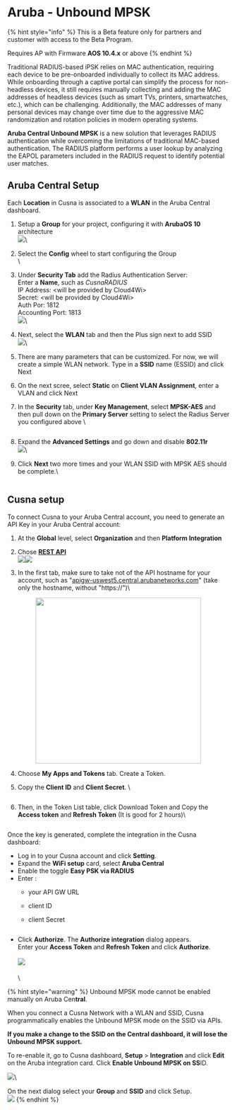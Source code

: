 # Aruba - Unbound MPSK

{% hint style="info" %}
This is a Beta feature only for partners and customer with access to the Beta Program.

Requires AP with Firmware **AOS 10.4.x** or above
{% endhint %}

Traditional RADIUS-based iPSK relies on MAC authentication, requiring each device to be pre-onboarded individually to collect its MAC address. While onboarding through a captive portal can simplify the process for non-headless devices, it still requires manually collecting and adding the MAC addresses of headless devices (such as smart TVs, printers, smartwatches, etc.), which can be challenging. Additionally, the MAC addresses of many personal devices may change over time due to the aggressive MAC randomization and rotation policies in modern operating systems.

**Aruba Central Unbound MPSK** is a new solution that leverages RADIUS authentication while overcoming the limitations of traditional MAC-based authentication. The RADIUS platform performs a user lookup by analyzing the EAPOL parameters included in the RADIUS request to identify potential user matches.



## Aruba Central Setup

Each **Location** in Cusna is associated to a **WLAN** in the Aruba Central dashboard.&#x20;

1. Setup a **Group** for your project, configuring it with **ArubaOS 10** architecture\
   ![](<../../.gitbook/assets/image (2) (1).png>)\

2. Select the **Config** wheel to start configuring the Group\
   <img src="../../.gitbook/assets/image (1) (1) (1) (1) (1).png" alt="" data-size="original">\

3. Under **Security Tab** add the Radius Authentication Server:\
   Enter a **Name**, such as _CusnaRADIUS_\
   IP Address: \<will be provided by Cloud4Wi>\
   Secret: \<will be provided by Cloud4Wi>\
   Auth Por: 1812\
   Accounting Port: 1813\
   ![](<../../.gitbook/assets/image (9).png>)\

4. Next, select the **WLAN** tab and then the Plus sign next to add SSID\
   ![](<../../.gitbook/assets/image (2) (1) (1).png>)\

5. There are many parameters that can be customized.  For now, we will create a simple WLAN network. Type in a **SSID** name (ESSID) and click Next
6. On the next scree, select **Static** on **Client VLAN Assignment**, enter a VLAN  and click Next
7.  In the **Security** tab, under **Key Management**, select **MPSK-AES** and then pull down on the **Primary Server** setting to select the Radius Server you configured above \


    <figure><img src="../../.gitbook/assets/image (8).png" alt=""><figcaption></figcaption></figure>
8. Expand the **Advanced Settings** and go down and disable **802.11r**\
   ![](<../../.gitbook/assets/image (4) (1).png>)\

9.  Click **Next** two more times and your WLAN SSID with MPSK AES should be complete.\


    <figure><img src="../../.gitbook/assets/image (7).png" alt=""><figcaption></figcaption></figure>



## Cusna setup

To connect Cusna to your Aruba Central account, you need to generate an API Key in your Aruba Central account:

1. At the **Global** level, select **Organization** and then **Platform Integration**
2. Chose [**REST API**](https://app-uswest5.central.arubanetworks.com/frontend/#/APIGATEWAY)\
   ![](<../../.gitbook/assets/image (5).png>)![](<../../.gitbook/assets/image (6).png>)
3.  In the first tab, make sure to take not of the API hostname for  your account, such as "[apigw-uswest5.central.arubanetworks.com](https://apigw-uswest5.central.arubanetworks.com)" (take only the hostname, without "https://")\


    <div align="left"><figure><img src="../../.gitbook/assets/image (11).png" alt="" width="375"><figcaption></figcaption></figure></div>
4. Choose **My Apps and Tokens** tab. Create a Token.
5.  Copy the **Client ID** and **Client Secret**. \


    <figure><img src="../../.gitbook/assets/image (12).png" alt=""><figcaption></figcaption></figure>
6.  Then, in the Token List table, click Download Token and Copy the **Access token** and **Refresh Token** (It is good for 2 hours)\


    <figure><img src="../../.gitbook/assets/image (13).png" alt=""><figcaption></figcaption></figure>

Once the key is generated, complete the integration in the Cusna dashboard:

* Log in to your Cusna account and click **Setting**.&#x20;
* Expand the **WiFi setup** card, select **Aruba Central**&#x20;
* Enable the toggle **Easy PSK via RADIUS**
* Enter :
  * your API GW URL
  * client ID
  *   client Secret

      <figure><img src="../../.gitbook/assets/image (10).png" alt=""><figcaption></figcaption></figure>
* Click **Authorize**. The **Authorize integration** dialog appears. \
  Enter your **Access Token** and **Refresh Token** and click **Authorize**.\
  \
  ![](<../../.gitbook/assets/image (14).png>)\
  \
  \


{% hint style="warning" %}
Unbound MPSK mode cannot be enabled manually on Aruba Cen**tral**.

When you connect a Cusna Network with a WLAN and SSID, Cusna programmatically enables the Unbound MPSK mode on the SSID via APIs.

**If you make a change to the SSID  on the Central dashboard, it will lose the Unbound MPSK support.**

To re-enable it, go to Cusna dashboard, **Setup** > **Integration** and click **Edit** on the Aruba integration card. Click **Enable Unbound MPSK on SS**ID.

![](<../../.gitbook/assets/image (4).png>)\


On the next dialog select your **Group** and **SSID** and click Setup. \
![](<../../.gitbook/assets/image (1) (1) (1) (1).png>)
{% endhint %}







